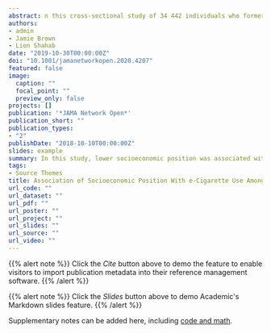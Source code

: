 ```yaml
---
abstract: n this cross-sectional study of 34 442 individuals who formerly smoked, e-cigarette use increased among all who had not smoked for at least 1 year but was highest among those with lower socioeconomic position. Among those who quit smoking before 2011, there was no evidence for an association between socioeconomic position and e-cigarette use.
authors:
- admin
- Jamie Brown
- Lion Shahab
date: "2019-10-30T00:00:00Z"
doi: "10.1001/jamanetworkopen.2020.4207"
featured: false
image:
  caption: ""
  focal_point: ""
  preview_only: false
projects: []
publication: '*JAMA Network Open*'
publication_short: ""
publication_types:
- "2"
publishDate: "2018-10-10T00:00:00Z"
slides: example
summary: In this study, lower socioeconomic position was associated with higher rates of e-cigarette use among those who quit smoking after e-cigarettes became widely available, likely reflecting continued use of e-cigarettes as a long-term cessation aid among individuals with lower socioeconomic positions.
tags:
- Source Themes
title: Association of Socioeconomic Position With e-Cigarette Use Among Individuals Who Quit Smoking in England, 2014 to 2019
url_code: ""
url_dataset: ""
url_pdf: ""
url_poster: ""
url_project: ""
url_slides: ""
url_source: "" 
url_video: ""
---
```


{{% alert note %}}
Click the *Cite* button above to demo the feature to enable visitors to import publication metadata into their reference management software.
{{% /alert %}}

{{% alert note %}}
Click the *Slides* button above to demo Academic's Markdown slides feature.
{{% /alert %}}

Supplementary notes can be added here, including [code and math](https://sourcethemes.com/academic/docs/writing-markdown-latex/).
